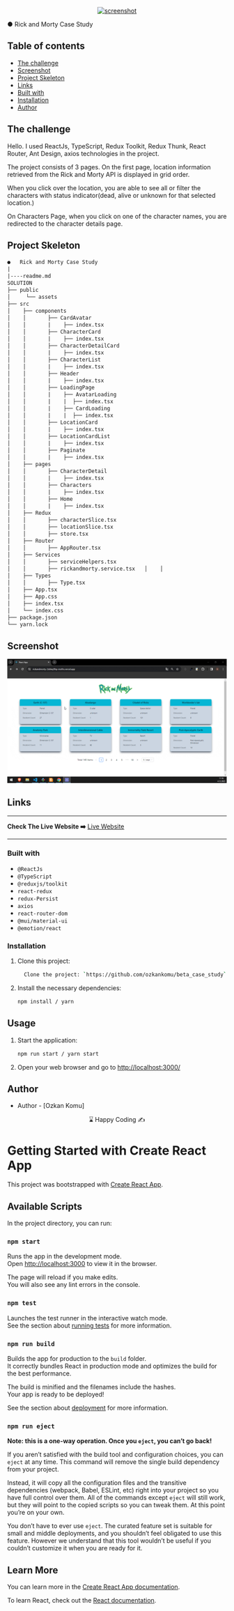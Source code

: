 <p align="center">
<a href="https://www.linkedin.com/in/mustafaors/" target="_blank"><img src="photo1.png" alt="screenshot" width='500px' target=_blanked></a>
</p>
●	Rick and Morty Case Study

## Table of contents

  - [The challenge](#the-challenge)
  - [Screenshot](#screenshot)
  - [Project Skeleton ](#project-skeleton)
  - [Links](#links)
  - [Built with](#built-with)
  - [Installation](#Installation)  
  - [Author](#author)

## The challenge

Hello. I used ReactJs, TypeScript, Redux Toolkit, Redux Thunk, React Router, Ant Design, axios technologies in the project.

The project consists of 3 pages. On the first page, location information retrieved from the Rick and Morty API is displayed in grid order.

When you click over the location, you are able to see all or filter the characters with status indicator(dead, alive or unknown for that selected location.)

On Characters Page, when you click on one of the character names, you are redirected to the character details page.



## Project Skeleton

```
●	Rick and Morty Case Study
|
|----readme.md       
SOLUTION
├── public
│     └── assets
├── src
│    ├── components
│    │       ├── CardAvatar
│    │       |    ├── index.tsx
│    │       ├── CharacterCard
│    │       |    ├── index.tsx
│    │       ├── CharacterDetailCard
│    │       |    ├── index.tsx
│    │       ├── CharacterList
│    │       |    ├── index.tsx
│    │       ├── Header
│    │       |    ├── index.tsx
│    │       ├── LoadingPage
│    │       |    ├── AvatarLoading
│    │       |    |  ├── index.tsx
│    │       |    ├── CardLoading
│    │       |    |  ├── index.tsx
│    │       ├── LocationCard
│    │       |    ├── index.tsx
│    │       ├── LocationCardList
│    │       |    ├── index.tsx
│    │       ├── Paginate
│    │       |    ├── index.tsx
│    ├── pages
│    │       ├── CharacterDetail
│    │       |    ├── index.tsx
│    │       ├── Characters
│    │       |    ├── index.tsx
│    │       ├── Home
│    │       |    ├── index.tsx
│    ├── Redux
│    │       ├── characterSlice.tsx
│    │       ├── locationSlice.tsx
│    │       ├── store.tsx
│    ├── Router
│    │       ├── AppRouter.tsx
│    ├── Services
│    │       ├── serviceHelpers.tsx
│    │       ├── rickandmorty.service.tsx   │    │      
│    ├── Types
│    │       ├── Type.tsx
│    ├── App.tsx
│    ├── App.css
│    ├── index.tsx
│    └── index.css
├── package.json
└── yarn.lock
```
## Screenshot
<p align="left">
<a href="https://phenomenal-gelato-565c59.netlify.app"><img src="screen.gif" alt="screenshot" target=_blanked></a>
</p>

## Links
<hr>
<b>Check The Live Website ➡️</b> <a href="https://phenomenal-gelato-565c59.netlify.app"> Live Website </a> 
<hr>

### Built with

- `@ReactJs`
- `@TypeScript`
- `@reduxjs/toolkit`
- `react-redux`
- `redux-Persist`
- `axios`
- `react-router-dom`
- `@mui/material-ui`
- `@emotion/react`


### Installation

1. Clone this project:

   ```bash
     Clone the project: `https://github.com/ozkankomu/beta_case_study`
   ```
2. Install the necessary dependencies:

   ```bash
   npm install / yarn
   ```
## Usage

1. Start the application:

   ```bash
   npm run start / yarn start
   ```
2. Open your web browser and go to [http://localhost:3000/](http://localhost:3000)

## Author

- Author - [Ozkan Komu]

<center> &#8987; Happy Coding  &#9997; </center>



# Getting Started with Create React App

This project was bootstrapped with [Create React App](https://github.com/facebook/create-react-app).

## Available Scripts

In the project directory, you can run:

### `npm start`

Runs the app in the development mode.\
Open [http://localhost:3000](http://localhost:3000) to view it in the browser.

The page will reload if you make edits.\
You will also see any lint errors in the console.

### `npm test`

Launches the test runner in the interactive watch mode.\
See the section about [running tests](https://facebook.github.io/create-react-app/docs/running-tests) for more information.

### `npm run build`

Builds the app for production to the `build` folder.\
It correctly bundles React in production mode and optimizes the build for the best performance.

The build is minified and the filenames include the hashes.\
Your app is ready to be deployed!

See the section about [deployment](https://facebook.github.io/create-react-app/docs/deployment) for more information.

### `npm run eject`

**Note: this is a one-way operation. Once you `eject`, you can’t go back!**

If you aren’t satisfied with the build tool and configuration choices, you can `eject` at any time. This command will remove the single build dependency from your project.

Instead, it will copy all the configuration files and the transitive dependencies (webpack, Babel, ESLint, etc) right into your project so you have full control over them. All of the commands except `eject` will still work, but they will point to the copied scripts so you can tweak them. At this point you’re on your own.

You don’t have to ever use `eject`. The curated feature set is suitable for small and middle deployments, and you shouldn’t feel obligated to use this feature. However we understand that this tool wouldn’t be useful if you couldn’t customize it when you are ready for it.

## Learn More

You can learn more in the [Create React App documentation](https://facebook.github.io/create-react-app/docs/getting-started).

To learn React, check out the [React documentation](https://reactjs.org/).
